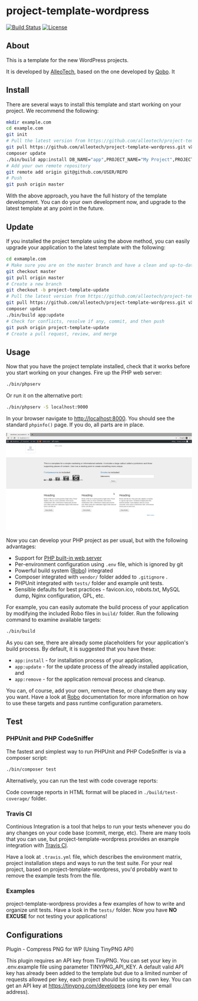 project-template-wordpress
==========================

[![Build Status](https://travis-ci.org/alleotech/project-template-wordpress.svg?branch=master)](https://travis-ci.org/alleotech/project-template-wordpress)
[![License](https://poser.pugx.org/alleotech/project-template-wordpress/license)](https://packagist.org/packages/alleotech/project-template-wordpress)

About
-----

This is a template for the new WordPress projects.

It is developed by [AlleoTech](https://alleo.tech), based on the one developed by [Qobo](https://github.com/QoboLtd/project-template-wordpress).
It

Install
-------

There are several ways to install this template and start working on your project.
We recommend the following:

```bash
mkdir example.com
cd example.com
git init
# Pull the latest version from https://github.com/alleotech/project-template-wordpress/releases
git pull https://github.com/alleotech/project-template-wordpress.git vX.Y.Z
composer update
./bin/build app:install DB_NAME="app",PROJECT_NAME="My Project",PROJECT_VERSION="v1.0.0"
# Add your own remote repository
git remote add origin git@github.com/USER/REPO
# Push
git push origin master
```

With the above approach, you have the full history of the template development.  You can
do your own development now, and upgrade to the latest template at any point in the future.

Update
------

If you installed the project template using the above method, you can easily
upgrade your application to the latest template with the following:

```bash
cd exmample.com
# Make sure you are on the master branch and have a clean and up-to-date workspace
git checkout master
git pull origin master
# Create a new branch
git checkout -b project-template-update
# Pull the latest version from https://github.com/alleotech/project-template-wordpress/releases
git pull https://github.com/alleotech/project-template-wordpress.git vX.Y.Z
composer update
./bin/build app:update
# Check for conflicts, resolve if any, commit, and then push
git push origin project-template-update
# Create a pull request, review, and merge
```

Usage
-----

Now that you have the project template installed, check that it works
before you start working on your changes.  Fire up the PHP web server:

```bash
./bin/phpserv
```

Or run it on the alternative port:

```bash
./bin/phpserv -S localhost:9000
```

In your browser navigate to [http://localhost:8000](http://localhost:8000).
You should see the standard `phpinfo()` page.  If you do, all parts
are in place.

![Screenshot](screenshot.png)

Now you can develop your PHP project as per usual, but with the following
advantages:

* Support for [PHP built-in web server](http://php.net/manual/en/features.commandline.webserver.php)
* Per-environment configuration using `.env` file, which is ignored by git
* Powerful build system ([Robo](http://robo.li/)) integrated
* Composer integrated with `vendor/` folder added to `.gitignore` .
* PHPUnit integrated with `tests/` folder and example unit tests.
* Sensible defaults for best practices - favicon.ico, robots.txt, MySQL dump, Nginx configuration, GPL, etc.

For example, you can easily automate the build process of your application
by modifying the included Robo files in `build/` folder.  Run the following
command to examine available targets:

```bash
./bin/build
```

As you can see, there are already some placeholders for your application's build
process.  By default, it is suggested that you have these:

* `app:install` - for installation process of your application,
* `app:update` - for the update process of the already installed application, and
* `app:remove` - for the application removal process and cleanup.

You can, of course, add your own, remove these, or change them any way you want.  Have a look at
[Robo](http://robo.li) documentation for more information on how
to use these targets and pass runtime configuration parameters.

Test
----

### PHPUnit and PHP CodeSniffer

The fastest and simplest way to run PHPUnit and PHP CodeSniffer is via a
composer script:

```bash
./bin/composer test
```

Alternatively, you can run the test with code coverage reports:

Code coverage reports in HTML format will be placed in `./build/test-coverage/` folder.

### Travis CI

Continious Integration is a tool that helps to run your tests whenever you do any
changes on your code base (commit, merge, etc).  There are many tools that you can
use, but project-template-wordpress provides an example integration with [Travis CI](https://travis-ci.org/).

Have a look at `.travis.yml` file, which describes the environment matrix, project installation
steps and ways to run the test suite.  For your real project, based on project-template-wordpress, you'd probably
want to remove the example tests from the file.

### Examples

project-template-wordpress provides a few examples of how to write and organize unit tests.  Have a look
in the `tests/` folder.  Now you have **NO EXCUSE** for not testing your applications!


Configurations
--------------

Plugin - Compress PNG for WP (Using TinyPNG API)

This plugin requires an API key from TinyPNG. You can set your key in .env.example file using parameter TINYPNG_API_KEY. A default valid API key has already been added to the template but due to a limited number of requests allowed per key, each project should be using its own key. You can get an API key at https://tinypng.com/developers (one key per email address).
